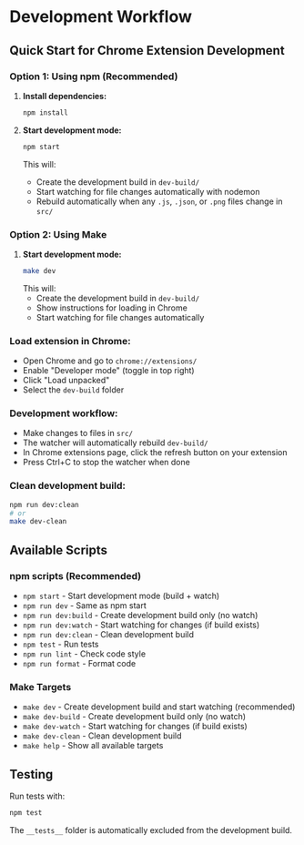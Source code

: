 # Development Workflow

## Quick Start for Chrome Extension Development

### Option 1: Using npm (Recommended)

1. **Install dependencies:**
   ```bash
   npm install
   ```

2. **Start development mode:**
   ```bash
   npm start
   ```
   This will:
   - Create the development build in `dev-build/`
   - Start watching for file changes automatically with nodemon
   - Rebuild automatically when any `.js`, `.json`, or `.png` files change in `src/`

### Option 2: Using Make

1. **Start development mode:**
   ```bash
   make dev
   ```
   This will:
   - Create the development build in `dev-build/`
   - Show instructions for loading in Chrome
   - Start watching for file changes automatically

### Load extension in Chrome:
   - Open Chrome and go to `chrome://extensions/`
   - Enable "Developer mode" (toggle in top right)
   - Click "Load unpacked" 
   - Select the `dev-build` folder

### Development workflow:
   - Make changes to files in `src/`
   - The watcher will automatically rebuild `dev-build/`
   - In Chrome extensions page, click the refresh button on your extension
   - Press Ctrl+C to stop the watcher when done

### Clean development build:
   ```bash
   npm run dev:clean
   # or
   make dev-clean
   ```

## Available Scripts

### npm scripts (Recommended)
- `npm start` - Start development mode (build + watch)
- `npm run dev` - Same as npm start  
- `npm run dev:build` - Create development build only (no watch)
- `npm run dev:watch` - Start watching for changes (if build exists)
- `npm run dev:clean` - Clean development build
- `npm test` - Run tests
- `npm run lint` - Check code style
- `npm run format` - Format code

### Make Targets

- `make dev` - Create development build and start watching (recommended)
- `make dev-build` - Create development build only (no watch)
- `make dev-watch` - Start watching for changes (if build exists)
- `make dev-clean` - Clean development build
- `make help` - Show all available targets

## Testing

Run tests with:
```bash
npm test
```

The `__tests__` folder is automatically excluded from the development build.
